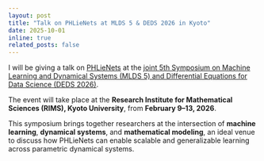 ```yaml
---
layout: post
title: "Talk on PHLieNets at MLDS 5 & DEDS 2026 in Kyoto"
date: 2025-10-01
inline: true
related_posts: false
---
```


I will be giving a talk on [PHLieNets](https://arxiv.org/abs/2506.19609) at the [joint 5th Symposium on Machine Learning and Dynamical Systems (MLDS 5) and Differential Equations for Data Science (DEDS 2026)](https://sites.google.com/site/boumedienehamzi/fifth-symposium-on-machine-learning-and-dynamical-systems).

The event will take place at the **Research Institute for Mathematical Sciences (RIMS), Kyoto University**, from **February 9–13, 2026**.

This symposium brings together researchers at the intersection of **machine 
learning**, **dynamical systems**, and **mathematical modeling**, an ideal venue to 
discuss how PHLieNets can enable scalable and generalizable learning across parametric dynamical systems.